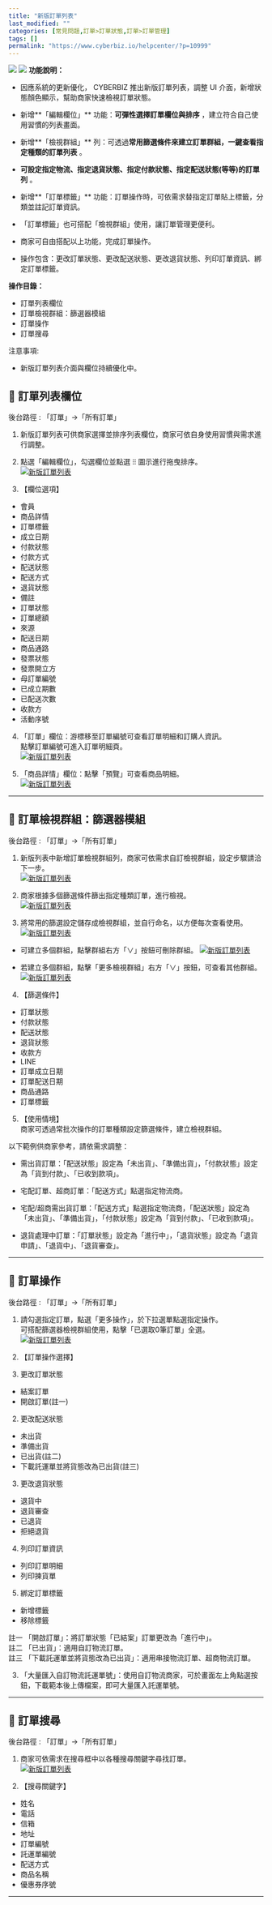```yaml
---
title: "新版訂單列表"
last_modified: ""
categories: [常見問題,訂單>訂單狀態,訂單>訂單管理]
tags: []
permalink: "https://www.cyberbiz.io/helpcenter/?p=10999"
---
```


![](https://www.cyberbiz.io/helpcenter/wp-content/uploads/一般版3.png)
![](https://www.cyberbiz.io/helpcenter/wp-content/uploads/PLUS版3.png)
**功能說明：**  

* 因應系統的更新優化， CYBERBIZ 推出新版訂單列表，調整 UI 介面，新增狀態顏色顯示，幫助商家快速檢視訂單狀態。
* 新增**「編輯欄位」** 功能：**可彈性選擇訂單欄位與排序** ，建立符合自己使用習慣的列表畫面。
* 新增**「檢視群組」** 列：可透過**常用篩選條件來建立訂單群組，一鍵查看指定種類的訂單列表** 。  

* **可設定指定物流、指定退貨狀態、指定付款狀態、指定配送狀態(等等)的訂單列** 。
* 新增**「訂單標籤」** 功能：訂單操作時，可依需求替指定訂單貼上標籤，分類並註記訂單資訊。  

* 「訂單標籤」也可搭配「檢視群組」使用，讓訂單管理更便利。
* 商家可自由搭配以上功能，完成訂單操作。  

* 操作包含：更改訂單狀態、更改配送狀態、更改退貨狀態、列印訂單資訊、綁定訂單標籤。

**操作目錄：**

* 訂單列表欄位
* 訂單檢視群組：篩選器模組
* 訂單操作
* 訂單搜尋

注意事項:  

* 新版訂單列表介面與欄位持續優化中。

## 📌 訂單列表欄位


後台路徑 :  「訂單」→「所有訂單」  


1. 新版訂單列表可供商家選擇並排序列表欄位，商家可依自身使用習慣與需求進行調整。


2. 點選「編輯欄位」，勾選欄位並點選 ⁝⁝ 圖示進行拖曳排序。  
[![新版訂單列表](https://www.cyberbiz.io/support/wp-content/uploads/新版訂單列表02.png)](https://www.cyberbiz.io/support/wp-content/uploads/新版訂單列表02.png)

3. 【欄位選項】 
* 會員
* 商品詳情
* 訂單標籤
* 成立日期
* 付款狀態
* 付款方式
* 配送狀態
* 配送方式
* 退貨狀態
* 備註
* 訂單狀態
* 訂單總額
* 來源
* 配送日期
* 商品通路
* 發票狀態
* 發票開立方
* 母訂單編號
* 已成立期數
* 已配送次數
* 收款方
* 活動序號


4. 「訂單」欄位：游標移至訂單編號可查看訂單明細和訂購人資訊。  
點擊訂單編號可進入訂單明細頁。  
[![新版訂單列表](https://www.cyberbiz.io/support/wp-content/uploads/新版訂單列表09.png)](https://www.cyberbiz.io/support/wp-content/uploads/新版訂單列表09.png)



5. 「商品詳情」欄位：點擊「預覽」可查看商品明細。  
[![新版訂單列表](https://www.cyberbiz.io/support/wp-content/uploads/新版訂單列表10.png)](https://www.cyberbiz.io/support/wp-content/uploads/新版訂單列表10.png)



* * *

## 📌 訂單檢視群組：篩選器模組


後台路徑 :  「訂單」→「所有訂單」  


1. 新版列表中新增訂單檢視群組列，商家可依需求自訂檢視群組，設定步驟請洽下一步。  
[![新版訂單列表](https://www.cyberbiz.io/support/wp-content/uploads/新版訂單列表03.png)](https://www.cyberbiz.io/support/wp-content/uploads/新版訂單列表03.png)



2. 商家根據多個篩選條件篩出指定種類訂單，進行檢視。  
[![新版訂單列表](https://www.cyberbiz.io/support/wp-content/uploads/新版訂單列表04.png)](https://www.cyberbiz.io/support/wp-content/uploads/新版訂單列表04.png)  

3. 將常用的篩選設定儲存成檢視群組，並自行命名，以方便每次查看使用。  
[![新版訂單列表](https://www.cyberbiz.io/support/wp-content/uploads/新版訂單列表05.png)](https://www.cyberbiz.io/support/wp-content/uploads/新版訂單列表05.png)  

* 可建立多個群組，點擊群組右方「∨」按鈕可刪除群組。
[![新版訂單列表](https://www.cyberbiz.io/support/wp-content/uploads/新版訂單列表11.png)](https://www.cyberbiz.io/support/wp-content/uploads/新版訂單列表11.png)  

* 若建立多個群組，點擊「更多檢視群組」右方「∨」按鈕，可查看其他群組。
[![新版訂單列表](https://www.cyberbiz.io/support/wp-content/uploads/新版訂單列表06.png)](https://www.cyberbiz.io/support/wp-content/uploads/新版訂單列表06.png)  



4. 【篩選條件】  

* 訂單狀態
* 付款狀態
* 配送狀態
* 退貨狀態
* 收款方
* LINE
* 訂單成立日期
* 訂單配送日期
* 商品通路
* 訂單標籤


5. 【使用情境】  
商家可透過常批次操作的訂單種類設定篩選條件，建立檢視群組。  

以下範例供商家參考，請依需求調整：

* 需出貨訂單：「配送狀態」設定為「未出貨」、「準備出貨」，「付款狀態」設定為「貨到付款」、「已收到款項」。


* 宅配訂單、超商訂單：「配送方式」點選指定物流商。


* 宅配/超商需出貨訂單：「配送方式」點選指定物流商，「配送狀態」設定為「未出貨」、「準備出貨」，「付款狀態」設定為「貨到付款」、「已收到款項」。


* 退貨處理中訂單：「訂單狀態」設定為「進行中」，「退貨狀態」設定為「退貨申請」、「退貨中」、「退貨審查」。

* * *

## 📌 訂單操作


後台路徑 :  「訂單」→「所有訂單」  


1. 請勾選指定訂單，點選「更多操作」，於下拉選單點選指定操作。  
可搭配篩選器檢視群組使用，點擊「已選取0筆訂單」全選。  
[![新版訂單列表](https://www.cyberbiz.io/support/wp-content/uploads/新版訂單列表07.png)](https://www.cyberbiz.io/support/wp-content/uploads/新版訂單列表07.png)



2. 【訂單操作選擇】 
1. 更改訂單狀態 
* 結案訂單
* 開啟訂單(註一)


2. 更改配送狀態  

* 未出貨
* 準備出貨
* 已出貨(註二)
* 下載託運單並將貨態改為已出貨(註三)


3. 更改退貨狀態 
* 退貨中
* 退貨審查
* 已退貨
* 拒絕退貨


4. 列印訂單資訊 
* 列印訂單明細
* 列印揀貨單


5. 綁定訂單標籤 
* 新增標籤
* 移除標籤

註一 「開啟訂單」：將訂單狀態「已結案」訂單更改為「進行中」。  
註二 「已出貨」：適用自訂物流訂單。  
註三 「下載託運單並將貨態改為已出貨」：適用串接物流訂單、超商物流訂單。  


3. 「大量匯入自訂物流託運單號」：使用自訂物流商家，可於畫面左上角點選按鈕，下載範本後上傳檔案，即可大量匯入託運單號。

* * *

## 📌 訂單搜尋


後台路徑 :  「訂單」→「所有訂單」  


1. 商家可依需求在搜尋框中以各種搜尋關鍵字尋找訂單。  
[![新版訂單列表](https://www.cyberbiz.io/support/wp-content/uploads/新版訂單列表08.png)](https://www.cyberbiz.io/support/wp-content/uploads/新版訂單列表08.png)

2. 【搜尋關鍵字】 
* 姓名
* 電話
* 信箱
* 地址
* 訂單編號
* 託運單編號
* 配送方式
* 商品名稱
* 優惠券序號

* * *



